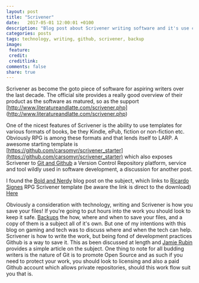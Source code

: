 ```yaml
---
layout: post
title: "Scrivener"
date:   2017-05-01 12:00:01 +0100
description: "Blog post about Scrivener writing software and it's use case for gaming, and Github workflows with Scrivener"
categories: posts
tags: technology, writing, github, scrivener, backup
image:
 feature:
 credit:
 creditlink:
comments: false
share: true
---
```


Scrivener as become the goto piece of software for aspiring writers over the last decade. The official site provides a really good overview of their product as the software as matured, so as the support [http://www.literatureandlatte.com/scrivener.php] (http://www.literatureandlatte.com/scrivener.php)

One of the nicest features of Scrivener is the ability to use templates for various formats of books, be they Kindle, ePub, fiction or non-fiction etc. Obviously RPG is among these formats and that lends itself to LARP. A awesome starting template is [https://github.com/carsomyr/scrivener_starter](https://github.com/carsomyr/scrivener_starter) which also exposes Scrivener to [Git and Github](http://github.com) a Version Control Repository platform, service and tool wildly used in software development, a discussion for another post.

I found the [Bold and Nerdy](http://boldly-nerd.net/blog/2016/07/25/rpg-tools-campaign-management-using-scrivener/) blog post on the subject, which links to [Ricardo Signes](https://rjbs.manxome.org/rpg/) RPG Scrivener template (be aware the link is direct to the download)  [Here](https://rjbs.manxome.org/rpg/RPG-Campaign.scrivtemplate.gz)

Obviously a consideration with technology, writing and Scrivener is how you save your files! If you're going to put hours into the work you should look to keep it safe. [Backups](https://en.wikipedia.org/wiki/Backup) the how, where and when to save your files, and a copy of them is a subject all of it's own. But one of my intentions with this blog on gaming and tech was to discuss where and when the tech can help. Scrivener is how to write the work, but being fond of development practices Github is a way to save it. This as been discussed at length and [Jamie Rubin](http://www.jamierubin.net/2015/12/22/tracking-the-things-i-make-with-github/) provides a simple article on the subject. One thing to note for all budding writers is the nature of Git is to promote Open Source and as such if you need to protect your work, you should look to licensing and also a paid Github account which allows private repositories, should this work flow suit you that is.
